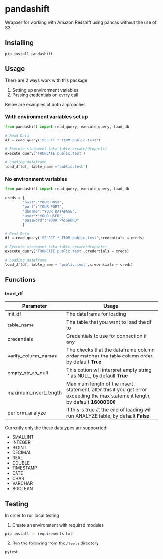 # pandashift
Wrapper for working with Amazon Redshift using pandas without the use of S3

## Installing

``` shell
pip install pandashift
```

## Usage
There are 2 ways work with this package

1. Setting up environment variables 
2. Passing credentials on every call

Below are examples of both approaches

### With environment variables set up

``` python
from pandashift import read_query, execute_query, load_db

# Read Data
df = read_query('SELECT * FROM public.test')

# Execute statement (aka table create/drop/etc)
execute_query('TRUNCATE public.test')

# Loading dataframe
load_df(df, table_name ='public.test')
```

### No environment variables
``` python
from pandashift import read_query, execute_query, load_db

creds = {
        "host":"YOUR HOST",
        "port":"YOUR PORT",
        "dbname":"YOUR DATABASE",
        "user":"YOUR USER",
        "password":"YOUR PASSWORD"
        }

# Read Data
df = read_query('SELECT * FROM public.test',credentials = creds)

# Execute statement (aka table create/drop/etc)
execute_query('TRUNCATE public.test',credentials = creds)

# Loading dataframe
load_df(df, table_name = 'public.test',credentials = creds)
```

## Functions

### load_df


| Parameter             | Usage                                                                                                                           |
|-----------------------|---------------------------------------------------------------------------------------------------------------------------------|
| init_df               | The dataframe for loading                                                                                                       |
| table_name            | The table that you want to load the df to                                                                                       |
| credentials           | Credentials to use for connection if any                                                                                        |
| verify_column_names   | The checks that the dataframe column order matches the table column order, by default **True**                                  |
| empty_str_as_null     | This option will interpret empty string '' as NULL, by default  **True**                                                        |
| maximum_insert_length | Maximum length of the insert statement, alter this if you get error exceeding the max statement length, by default **16000000** |
| perform_analyze       | If this is true at the end of loading will run ANALYZE table, by default  **False**                                             |

Currently only the these datatypes are suppourted: 
* SMALLINT
* INTEGER
* BIGINT
* DECIMAL
* REAL
* DOUBLE
* TIMESTAMP
* DATE
* CHAR
* VARCHAR
* BOOLEAN


## Testing

In order to run local testing

1. Create an environment with required modules
``` bash
pip install -r requirements.txt
```

2. Run the following from the `/tests` directory
```
pytest
```
